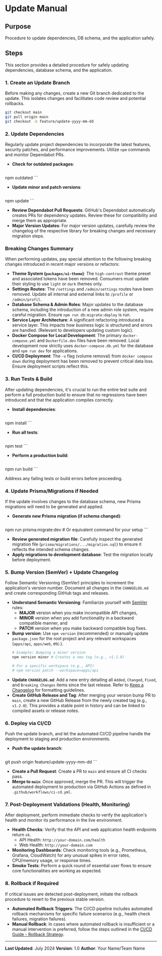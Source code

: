 # Update Manual

## Purpose
Procedure to update dependencies, DB schema, and the application safely.

## Steps

This section provides a detailed procedure for safely updating dependencies, database schema, and the application.

### 1. Create an Update Branch

Before making any changes, create a new Git branch dedicated to the update. This isolates changes and facilitates code review and potential rollbacks.

```bash
git checkout main
git pull origin main
git checkout -b feature/update-yyyy-mm-dd
```

### 2. Update Dependencies

Regularly update project dependencies to incorporate the latest features, security patches, and performance improvements. Utilize `npm` commands and monitor Dependabot PRs.

*   **Check for outdated packages**:
    ```bash
npm outdated
    ```
*   **Update minor and patch versions**:
    ```bash
npm update
    ```
*   **Review Dependabot Pull Requests**: GitHub's Dependabot automatically creates PRs for dependency updates. Review these for compatibility and merge them as appropriate.
*   **Major Version Updates**: For major version updates, carefully review the changelog of the respective library for breaking changes and necessary migration steps.

### Breaking Changes Summary

When performing updates, pay special attention to the following breaking changes introduced in recent major versions or refactors:

*   **Theme System (`packages/ui-theme`)**: The `high-contrast` theme preset and associated tokens have been removed. Consumers must update their styling to use `light` or `dark` themes only.
*   **Settings Routes**: The `/settings` and `/admin/settings` routes have been removed. Update all internal and external links to `/profile` or `/admin/profil`.
*   **Database Schema & Admin Roles**: Major updates to the database schema, including the introduction of a new admin role system, require careful migration. Ensure `npm run db:migrate:deploy` is run.
*   **Service Layer Architecture**: A significant refactoring introduced a service layer. This impacts how business logic is structured and errors are handled. (Relevant to developers updating custom logic).
*   **Docker Compose for Local Development**: The primary `docker-compose.yml` and `Dockerfile.dev` files have been removed. Local development now strictly uses `docker-compose.db.yml` for the database and `npm run dev` for applications.
*   **CI/CD Deployment**: The `-v` flag (volume removal) from `docker compose down` during deployment has been removed to prevent critical data loss. Ensure deployment scripts reflect this.

### 3. Run Tests & Build

After updating dependencies, it's crucial to run the entire test suite and perform a full production build to ensure that no regressions have been introduced and that the application compiles correctly.

*   **Install dependencies**:
    ```bash
npm install
    ```
*   **Run all tests**:
    ```bash
npm test
    ```
*   **Perform a production build**:
    ```bash
npm run build
    ```

Address any failing tests or build errors before proceeding.

### 4. Update Prisma/Migrations if Needed

If the update involves changes to the database schema, new Prisma migrations will need to be generated and applied.

*   **Generate new Prisma migration (if schema changed)**:
    ```bash
npm run prisma:migrate:dev # Or equivalent command for your setup
    ```
*   **Review generated migration file**: Carefully inspect the generated migration file (`prisma/migrations/.../migration.sql`) to ensure it reflects the intended schema changes.
*   **Apply migrations to development database**: Test the migration locally before deployment.

### 5. Bump Version (SemVer) + Update Changelog

Follow Semantic Versioning (SemVer) principles to increment the application's version number. Document all changes in the `CHANGELOG.md` and create corresponding GitHub tags and releases.

*   **Understand Semantic Versioning**: Familiarize yourself with [SemVer](https://semver.org/spec/v2.0.0.html) rules:
    - **MAJOR** version when you make incompatible API changes,
    - **MINOR** version when you add functionality in a backward compatible manner, and
    - **PATCH** version when you make backward compatible bug fixes.
*   **Bump version**: Use `npm version` (recommended) or manually update `package.json` for the root project and any relevant workspaces (`apps/api`, `apps/web`, etc.).
    ```bash
    # Example: Bumping a minor version
    npm version minor # Creates a new tag (e.g., v1.1.0)
    
    # For a specific workspace (e.g., API)
    # npm version patch --workspace=apps/api
    ```
*   **Update `CHANGELOG.md`**: Add a new entry detailing all `Added`, `Changed`, `Fixed`, and `Breaking Changes` items since the last release. Refer to [Keep a Changelog](https://keepachangelog.com/en/1.0.0/) for formatting guidelines.
*   **Create GitHub Release and Tag**: After merging your version bump PR to `main`, create a new GitHub Release from the newly created tag (e.g., `v1.2.0`). This provides a stable point in history and can be linked to compiled assets or release notes.

### 6. Deploy via CI/CD

Push the update branch, and let the automated CI/CD pipeline handle the deployment to staging and production environments.

*   **Push the update branch**:
    ```bash
git push origin feature/update-yyyy-mm-dd
    ```
*   **Create a Pull Request**: Create a PR to `main` and ensure all CI checks pass.
*   **Merge to `main`**: Once approved, merge the PR. This will trigger the automated deployment to production via GitHub Actions as defined in `.github/workflows/ci-cd.yml`.

### 7. Post-Deployment Validations (Health, Monitoring)

After deployment, perform immediate checks to verify the application's health and monitor its performance in the live environment.

*   **Health Checks**: Verify that the API and web application health endpoints return `ok`.
    *   API Health: `http://your-domain.com/health`
    *   Web Health: `http://your-domain.com`
*   **Monitoring Dashboards**: Check monitoring tools (e.g., Prometheus, Grafana, CloudWatch) for any unusual spikes in error rates, CPU/memory usage, or response times.
*   **Smoke Tests**: Perform a quick round of essential user flows to ensure core functionalities are working as expected.

### 8. Rollback if Required

If critical issues are detected post-deployment, initiate the rollback procedure to revert to the previous stable version.

*   **Automated Rollback Triggers**: The CI/CD pipeline includes automated rollback mechanisms for specific failure scenarios (e.g., health check failures, migration failures).
*   **Manual Rollback**: In cases where automated rollback is insufficient or a manual intervention is preferred, follow the steps outlined in the [CI/CD Guide - Rollback Strategy](docs/project-management/CI-CD.md#82-manual-rollback-process).

---

**Last Updated**: July 2024
**Version**: 1.0
**Author**: Your Name/Team Name